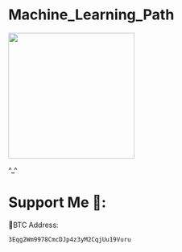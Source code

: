 # Machine_Learning_Path

<img src="Machine_Learning_Path/Lessons/01_Gift_Wrapping _Algorithm/assets/image.png" width="250" >


^_^
 





# Support Me 🦄:

 🧧BTC Address:
 
    3Eqg2Wm9978CmcDJp4z3yM2CqjUu19Vuru
